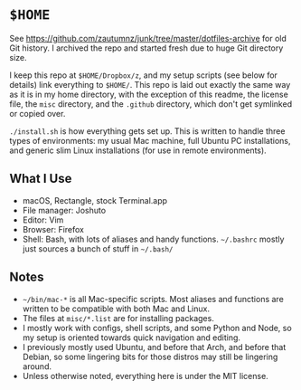 # `$HOME`

See <https://github.com/zautumnz/junk/tree/master/dotfiles-archive> for old
Git history. I archived the repo and started fresh due to huge Git directory
size.

I keep this repo at `$HOME/Dropbox/z`, and my setup scripts (see below for
details) link everything to `$HOME/`. This repo is laid out exactly the same way
as it is in my home directory, with the exception of this readme, the license
file, the `misc` directory, and the `.github` directory, which don't get
symlinked or copied over.

`./install.sh` is how everything gets set up. This is written to handle three
types of environments: my usual Mac machine, full Ubuntu PC installations, and
generic slim Linux installations (for use in remote environments).

## What I Use

* macOS, Rectangle, stock Terminal.app
* File manager: Joshuto
* Editor: Vim
* Browser: Firefox
* Shell: Bash, with lots of aliases and handy functions. `~/.bashrc`
    mostly just sources a bunch of stuff in `~/.bash/`

## Notes

* `~/bin/mac-*` is all Mac-specific scripts. Most aliases and functions are
    written to be compatible with both Mac and Linux.
* The files at `misc/*.list` are for installing packages.
* I mostly work with configs, shell scripts, and some Python and Node, so my
    setup is oriented towards quick navigation and editing.
* I previously mostly used Ubuntu, and before that Arch, and before that Debian,
    so some lingering bits for those distros may still be lingering around.
* Unless otherwise noted, everything here is under the MIT license.
